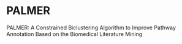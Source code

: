 # PALMER
PALMER: A Constrained Biclustering Algorithm to Improve Pathway Annotation Based on the Biomedical Literature Mining
